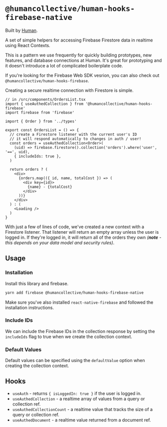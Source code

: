 # `@humancollective/human-hooks-firebase-native`

Built by [Human](https://humancollective.co).

A set of simple helpers for accessing Firebase Firestore data in realtime using React Contexts.

This is a pattern we use frequently for quickly building prototypes, new features, and database connections at Human. It's great for prototyping and it doesn't introduce a lot of complicated boilerplate code.

If you're looking for the Firebase Web SDK vesrion, you can also check out `@humancollective/human-hooks-firebase`.

Creating a secure realtime connection with Firestore is simple.

```tsx
// in /src/components/OrdersList.tsx
import { useAuthedCollection } from '@humancollective/human-hooks-firebase'
import firebase from 'firebase'

import { Order } from '../types'

export const OrdersList = () => {
  // create a Firestore listener with the current user's ID
  // it will respond automatically to changes in auth / user!
  const orders = useAuthedCollection<Order>(
    (uid) => firebase.firestore().collection('orders').where('user', '==', uid),
    { includeIds: true },
  )

  return orders ? (
    <div>
      {orders.map(({ id, name, totalCost }) => (
        <div key={id}>
          {name} - {totalCost}
        </div>
      ))}
    </div>
  ) : (
    <Loading />
  )
}
```

With just a few of lines of code, we've created a new context with a Firestore listener. That listener will return an empty array unless the user is logged in. If they're logged in, it will return all of the orders they own _(**note** - this depends on your data model and security rules)_.

## Usage

### Installation

Install this library and firebase.

```sh
yarn add firebase @humancollective/human-hooks-firebase-native
```

Make sure you've also installed `react-native-firebase` and followed the installation instructions.

### Include IDs

We can include the Firebase IDs in the collection response by setting the `includeIds` flag to true when we create the collection context.

### Default Values

Default values can be specified using the `defaultValue` option when creating the collection context.

## Hooks

- `useAuth` - returns `{ isLoggedIn: true }` if the user is logged in.
- `useAuthedCollection` - a realtime array of values from a query or collection ref.
- `useAuthedCollectionCount` - a realtime value that tracks the size of a query or collection ref.
- `useAuthedDocument` - a realtime value returned from a document ref.

